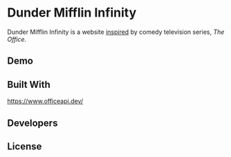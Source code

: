 # Dunder Mifflin Infinity

Dunder Mifflin Infinity is a website [inspired](https://en.wikipedia.org/wiki/Dunder_Mifflin_Infinity) by comedy television series, *The Office.* 

## Demo

## Built With
https://www.officeapi.dev/

## Developers

## License


